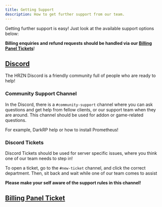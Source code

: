 ```yaml
---
title: Getting Support
description: How to get further support from our team.
---
```


Getting further support is easy! Just look at the available support options below:

**Billing enquiries and refund requests should be handled via our [Billing Panel Tickets](https://hrzn.link/billing)**!

## [Discord](https://hrzn.link/discord)

The HRZN Discord is a friendly community full of people who are ready to help!

### Community Support Channel

In the Discord, there is a `#community-support` channel where you can ask questions and get help from fellow clients,
or our support team when they are around. This channel should be used for addon or game-related questions.

For example, DarkRP help or how to install Prometheus!

### Discord Tickets

Discord Tickets should be used for server specific issues, where you think one of our team needs to step in!

To open a ticket, go to the `#new-ticket` channel, and click the correct department.
Then, sit back and wait while one of our team comes to assist

**Please make your self aware of the support rules in this channel!**

## [Billing Panel Ticket](https://hrzn.link/billing)

